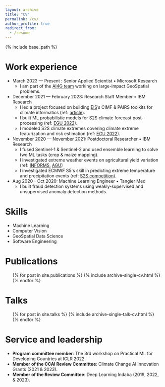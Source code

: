 ```yaml
---
layout: archive
title: "CV"
permalink: /cv/
author_profile: true
redirect_from:
  - /resume
---
```


{% include base_path %}

Work experience
======
* March 2023 — Present : Senior Applied Scientist • Microsoft Research
  * I am part of the [AI4G team](https://www.microsoft.com/en-us/research/group/ai-for-good-research-lab/) working on large-impact GeoSpatial problems.
* December 2021 — February 2023: Research Staff Member • IBM Research
  * I led a project focused on building [EIS](https://www.ibm.com/products/environmental-intelligence-suite/geospatial-analytics)’s CIMF & PAIRS toolkits for climate informatics (ref: [article](https://research.ibm.com/blog/ai-for-climate-change-adaptation)).
  * I built ML probabilistic models for S2S climate forecast post-processing (ref: [EGU 2022](https://meetingorganizer.copernicus.org/EGU22/EGU22-11063.html)).
  * I modeled S2S climate extremes covering climate extreme featurization and risk estimation (ref: [EGU 2022](https://meetingorganizer.copernicus.org/EGU22/EGU22-12461.html)).
* November 2020 — November 2021: Postdoctoral Researcher • IBM Research
  * I fused Sentinel-1 & Sentinel-2 and used ensemble learning to solve two ML tasks (crop & maize mapping). 
  * I investigated extreme weather events on agricultural yield variation (ref: [INFORMS](https://research.ibm.com/publications/climate-aware-forecasting-of-agricultural-produce-across-large-regions), [AGU](https://ui.adsabs.harvard.edu/abs/2021AGUFM.H53C..03D/abstract))
  * I investigated ECMWF S5's skill in predicting extreme temperature and precipitation events (ref: [S2S competition](https://s2s-ai-challenge.github.io/)).
* Aug 2020 - Oct 2020: Machine Learning Engineer • Tangier Med
  * I built fraud detection systems using weakly-supervised and unsupervised anomaly detection methods.

Skills
======
* Machine Learning
* Computer Vision
* GeoSpatial Data Science
* Software Engineering

Publications
======
  <ul>{% for post in site.publications %}
    {% include archive-single-cv.html %}
  {% endfor %}</ul>
  
Talks
======
  <ul>{% for post in site.talks %}
    {% include archive-single-talk-cv.html %}
  {% endfor %}</ul>
  
Service and leadership
======
* **Program committee member**: The 3rd workshop on Practical ML for Developing Countries at ICLR 2022.
* **Member of the CCAI Review Committee**: Climate Change AI Innovation Grants (2021 & 2023).
* **Member of the Review Committee**: Deep Learning Indaba (2019, 2022, & 2023).

